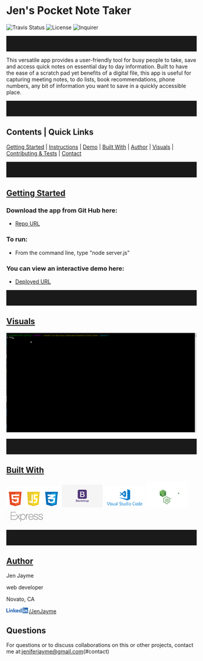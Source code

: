 <style>

hr {
    clear: both;
    padding-top: 20px;
    padding-bottom: 20px;
  };

img[src*="#visuals"] {
    width:600px;
 };

img[src*="#icons"] {
    height: 60px;
    float: left;
    clear: right;
};

img[src*="#profile-pic"] {
    height: 70px;
    float: left;
    display: block;
    border-radius: 50%
};

img[src*="#li-logo"] {
    height: 15px;
};
 </style>

# Jen's Pocket Note Taker
![Travis Status](https://img.shields.io/travis/:jenjayme/:readme-generator)
![License](https://img.shields.io/github/license/jenjayme/readme-generator)
![Inquirer](https://img.shields.io/npm/v/inquirer)
<hr>

This versatile app provides a user-friendly tool for busy people to take, save and access quick notes on essential day to day information.  Built to have the ease of a scratch pad yet benefits of a digital file, this app is useful for capturing meeting notes, to do lists, book recommendations, phone numbers, any bit of information you want to save in a quickly accessible place.  

<hr>

## Contents | Quick Links
[Getting Started](#start)     |     [Instructions](#instruct)     |     [Demo](#demo)     |     [Built With](#built)     |     [Author](#author)     |     [Visuals](#visuals)     |     [Contributing & Tests](Contributing.md)     |     [Contact](#contact)

<hr>

## [Getting Started](#start)

### Download the app from Git Hub here:
* [Repo URL](https://github.com/jenjayme/note-taker/)

### To run: 
* From the command line, type "node server.js"

### You can view an interactive demo here: 
* [Deployed URL](https://git.heroku.com/jens-note-taker.git#demo)

<hr>

## [Visuals](#visuals)

![Example Gif](public/assets/images/example.gif#visuals)

<hr>

## [Built With](#built)
![HTML5, CSS & Javascript](public/assets/images/ic-html-css-js.png#icons)
![Bootstrap](public/assets/images/ic-bootstrap.png#icons)
![VS Code](public/assets/images/ic-vscode.png#icons)
![Node.js](public/assets/images/ic-node.png#icons)
![Express.js](public/assets/images/ic-express.png#icons)


<hr>

## [Author](#author)
Jen Jayme

web developer

Novato, CA

![LinkedIn](public/assets/images/li-logo.png#li-logo)[/JenJayme](https://www.linkedin.com/in/jenjayme)

## Questions
For questions or to discuss collaborations on this or other projects, contact me at:jeniferjayme@gmail.com(#contact)

 